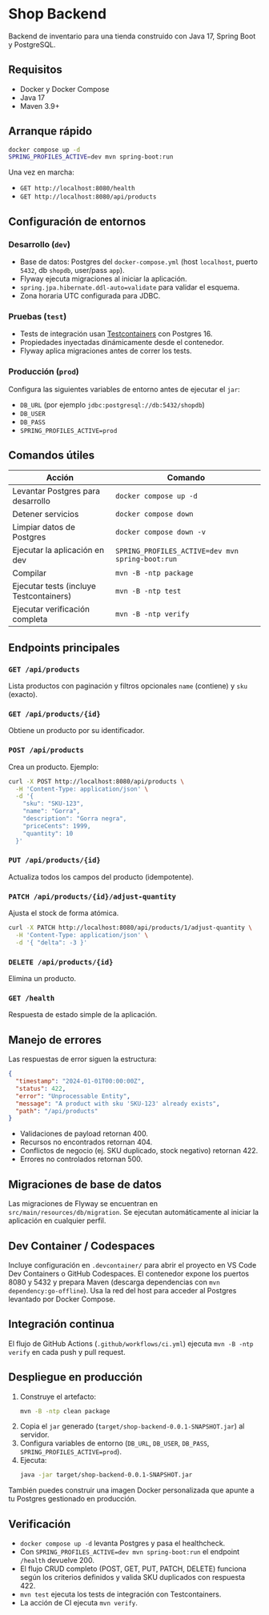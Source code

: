 # Shop Backend

Backend de inventario para una tienda construido con Java 17, Spring Boot y PostgreSQL.

## Requisitos

- Docker y Docker Compose
- Java 17
- Maven 3.9+

## Arranque rápido

```bash
docker compose up -d
SPRING_PROFILES_ACTIVE=dev mvn spring-boot:run
```

Una vez en marcha:

- `GET http://localhost:8080/health`
- `GET http://localhost:8080/api/products`

## Configuración de entornos

### Desarrollo (`dev`)

- Base de datos: Postgres del `docker-compose.yml` (host `localhost`, puerto `5432`, db `shopdb`, user/pass `app`).
- Flyway ejecuta migraciones al iniciar la aplicación.
- `spring.jpa.hibernate.ddl-auto=validate` para validar el esquema.
- Zona horaria UTC configurada para JDBC.

### Pruebas (`test`)

- Tests de integración usan [Testcontainers](https://testcontainers.com/) con Postgres 16.
- Propiedades inyectadas dinámicamente desde el contenedor.
- Flyway aplica migraciones antes de correr los tests.

### Producción (`prod`)

Configura las siguientes variables de entorno antes de ejecutar el `jar`:

- `DB_URL` (por ejemplo `jdbc:postgresql://db:5432/shopdb`)
- `DB_USER`
- `DB_PASS`
- `SPRING_PROFILES_ACTIVE=prod`

## Comandos útiles

| Acción | Comando |
| --- | --- |
| Levantar Postgres para desarrollo | `docker compose up -d` |
| Detener servicios | `docker compose down` |
| Limpiar datos de Postgres | `docker compose down -v` |
| Ejecutar la aplicación en dev | `SPRING_PROFILES_ACTIVE=dev mvn spring-boot:run` |
| Compilar | `mvn -B -ntp package` |
| Ejecutar tests (incluye Testcontainers) | `mvn -B -ntp test` |
| Ejecutar verificación completa | `mvn -B -ntp verify` |

## Endpoints principales

### `GET /api/products`
Lista productos con paginación y filtros opcionales `name` (contiene) y `sku` (exacto).

### `GET /api/products/{id}`
Obtiene un producto por su identificador.

### `POST /api/products`
Crea un producto. Ejemplo:

```bash
curl -X POST http://localhost:8080/api/products \
  -H 'Content-Type: application/json' \
  -d '{
    "sku": "SKU-123",
    "name": "Gorra",
    "description": "Gorra negra",
    "priceCents": 1999,
    "quantity": 10
  }'
```

### `PUT /api/products/{id}`
Actualiza todos los campos del producto (idempotente).

### `PATCH /api/products/{id}/adjust-quantity`
Ajusta el stock de forma atómica.

```bash
curl -X PATCH http://localhost:8080/api/products/1/adjust-quantity \
  -H 'Content-Type: application/json' \
  -d '{ "delta": -3 }'
```

### `DELETE /api/products/{id}`
Elimina un producto.

### `GET /health`
Respuesta de estado simple de la aplicación.

## Manejo de errores

Las respuestas de error siguen la estructura:

```json
{
  "timestamp": "2024-01-01T00:00:00Z",
  "status": 422,
  "error": "Unprocessable Entity",
  "message": "A product with sku 'SKU-123' already exists",
  "path": "/api/products"
}
```

- Validaciones de payload retornan 400.
- Recursos no encontrados retornan 404.
- Conflictos de negocio (ej. SKU duplicado, stock negativo) retornan 422.
- Errores no controlados retornan 500.

## Migraciones de base de datos

Las migraciones de Flyway se encuentran en `src/main/resources/db/migration`. Se ejecutan automáticamente al iniciar la aplicación en cualquier perfil.

## Dev Container / Codespaces

Incluye configuración en `.devcontainer/` para abrir el proyecto en VS Code Dev Containers o GitHub Codespaces. El contenedor expone los puertos 8080 y 5432 y prepara Maven (descarga dependencias con `mvn dependency:go-offline`). Usa la red del host para acceder al Postgres levantado por Docker Compose.

## Integración continua

El flujo de GitHub Actions (`.github/workflows/ci.yml`) ejecuta `mvn -B -ntp verify` en cada push y pull request.

## Despliegue en producción

1. Construye el artefacto:
   ```bash
   mvn -B -ntp clean package
   ```
2. Copia el `jar` generado (`target/shop-backend-0.0.1-SNAPSHOT.jar`) al servidor.
3. Configura variables de entorno (`DB_URL`, `DB_USER`, `DB_PASS`, `SPRING_PROFILES_ACTIVE=prod`).
4. Ejecuta:
   ```bash
   java -jar target/shop-backend-0.0.1-SNAPSHOT.jar
   ```

También puedes construir una imagen Docker personalizada que apunte a tu Postgres gestionado en producción.

## Verificación

- `docker compose up -d` levanta Postgres y pasa el healthcheck.
- Con `SPRING_PROFILES_ACTIVE=dev mvn spring-boot:run` el endpoint `/health` devuelve 200.
- El flujo CRUD completo (POST, GET, PUT, PATCH, DELETE) funciona según los criterios definidos y valida SKU duplicados con respuesta 422.
- `mvn test` ejecuta los tests de integración con Testcontainers.
- La acción de CI ejecuta `mvn verify`.
